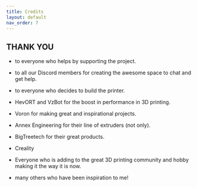 ```yaml
---
title: Credits
layout: default
nav_order: 7
---
```

## THANK YOU

- to everyone who helps by supporting the project.
- to all our Discord members for creating the awesome space to chat and get help.
- to everyone who decides to build the printer.

- HevORT and VzBot for the boost in performance in 3D printing.
- Voron for making great and inspirational projects.
- Annex Engineering for their line of extruders (not only).
- BigTreetech for their great products.
- Creality
- Everyone who is adding to the great 3D printing community and hobby making it the way it is now.
- many others who have been inspiration to me!

